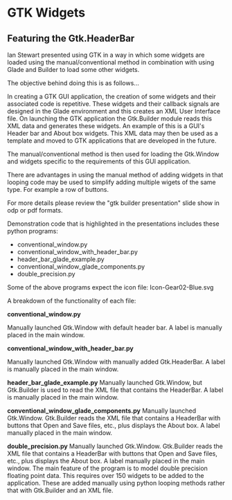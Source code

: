 # GTK Widgets

## Featuring the Gtk.HeaderBar

Ian Stewart presented using GTK in a way in which some widgets are loaded using the manual/conventional method in combination 
with using Glade and Builder to load some other widgets.

The objective behind doing this is as follows...

In creating a GTK GUI application, the creation of some widgets and their associated code is repetitive. These widgets and their callback 
signals are designed in the Glade environment and this creates an XML User Interface file. On launching the GTK application 
the Gtk.Builder module reads this XML data and generates these widgets. An example of this is a GUI's Header bar and About box widgets. 
This XML data may then be used as a template and moved to GTK applications that are developed in the future.

The manual/conventional method is then used for loading the Gtk.Window and widgets specific to the requirements of this GUI application.

There are advantages in using the manual method of adding widgets in that looping code may be used to simplify adding multiple wigets 
of the same type. For example a row of buttons.

For more details please review the "gtk builder presentation" slide show in odp or pdf formats.

Demonstration code that is highlighted in the presentations includes these python programs:

* conventional_window.py
* conventional_window_with_header_bar.py
* header_bar_glade_example.py
* conventional_window_glade_components.py
* double_precision.py 

Some of the above programs expect the icon file: Icon-Gear02-Blue.svg

A breakdown of the functionality of each file:

**conventional_window.py**

Manually launched Gtk.Window with default header bar. A label is manually placed in the main window.

**conventional_window_with_header_bar.py**

Manually launched Gtk.Window with manually added Gtk.HeaderBar. A label is manually placed in the main window.

**header_bar_glade_example.py**
Manually launched Gtk.Window, but Gtk.Builder is used to read the XML file that contains the HeaderBar. A label is manually placed in 
the main window.

**conventional_window_glade_components.py**
Manually launched Gtk.Window. Gtk.Builder reads the XML file that contains a HeaderBar with buttons that Open and Save files, etc., 
plus displays the About box. A label manually placed in the main window.

**double_precision.py**
Manually launched Gtk.Window. Gtk.Builder reads the XML file that contains a HeaderBar with buttons that Open and Save files, etc., 
plus displays the About box. A label manually placed in the main window. The main feature of the program is to model double precision 
floating point data. This requires over 150 widgets to be added to the application. These are added manually using python looping 
methods rather that with Gtk.Builder and an XML file.
